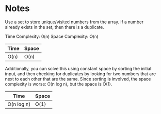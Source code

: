 # Notes

Use a set to store unique/visited numbers from the array. If a number already
exists in the set, then there is a duplicate.

Time Complexity: 0(n) Space Complexity: O(n)

| Time | Space |
| ---- | ----- |
| O(n) | O(n)  |

Additionally, you can solve this using constant space by sorting the initial
input, and then checking for duplicates by looking for two numbers that are next
to each other that are the same. Since sorting is involved, the space complexity
is worse: O(n log n), but the space is O(1).

| Time       | Space |
| ---------- | ----- |
| O(n log n) | O(1)  |
